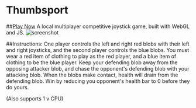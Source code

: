 # Thumbsport

##[Play Now](https://maxbittker.github.io/thumbsport/)
A local multiplayer competitive joystick game, built with WebGL and JS.
![screenshot](https://i.imgur.com/lXWrYHe.png)

##Instructions:
One player controls the left and right red blobs with their left and right joysticks, and the second player controls the blue blobs.
You must wear a red item of clothing to play as the red player, and a blue item of clothing to be the blue player.
Keep your defending blob away from the opposing attacker blob, and chase the opponent's defending blob with your attacking blob.
When the blobs make contact, health will drain from the defending blob.
Win by reducing you opponent's health bar to 0 before they do yours.

(Also supports 1 v CPU)

